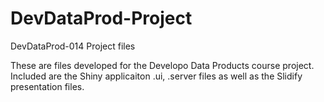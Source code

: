 # DevDataProd-Project
DevDataProd-014 Project files

These are files developed for the Developo Data Products course project. Included are the Shiny applicaiton .ui, .server files as well as the Slidify presentation files.
